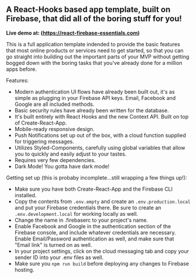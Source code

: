 ## A React-Hooks based app template, built on Firebase, that did all of the boring stuff for you!

**Live demo at: (https://react-firebase-essentials.com)**

This is a full application template indended to provide the basic features that most online products or services need to get started, so that you can go straight into building out the important parts of your MVP without getting bogged down with the boring tasks that you've already done for a million apps before.

Features:

- Modern authentication UI flows have already been built out, it's as simple as plugging in your Firebase API keys. Email, Facebook and Google are all included methods.
- Basic security rules have already been written for the database.
- It's built entirely with React Hooks and the new Context API. Built on top of Create-React-App.
- Mobile-ready responsive design.
- Push Notifications set up out of the box, with a cloud function supplied for triggering messages.
- Utilizes Styled-Components, carefully using global variables that allow you to quickly and easily adjust to your tastes.
- Requires very few dependencies.
- Dark Mode! You gotta have dark mode!

Getting set up (this is probaby incomplete...still wrapping a few things up!):

- Make sure you have both Create-React-App and the Firebase CLI installed.
- Copy the contents from `.env.empty` and create an `.env.production.local` and put your Firebase credentials there. Be sure to create an `.env.development.local` for working locally as well.
- Change the name in .firebaserc to your project's name.
- Enable Facebook and Google in the authentication section of the Firebase console, and include whatever credentials are necessary. Enable Email/Password authentication as well, and make sure that "Email link" is turned on as well.
- In your project settings, click on the cloud messaging tab and copy your sender ID into your .env files as well.
- Make sure you `npm run build` before deploying any changes to Firebase hosting.
